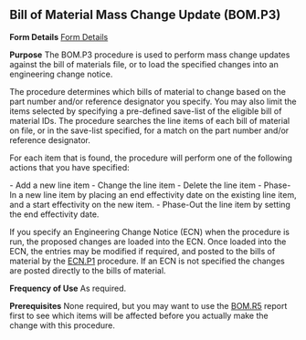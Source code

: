 ## Bill of Material Mass Change Update (BOM.P3)
<PageHeader />

**Form Details**
[Form Details](../BOM-P3-1/README.md)

**Purpose**
The BOM.P3 procedure is used to perform mass change updates against the bill
of materials file, or to load the specified changes into an engineering change
notice.

The procedure determines which bills of material to change based on the part
number and/or reference designator you specify. You may also limit the items
selected by specifying a pre-defined save-list of the eligible bill of
material IDs. The procedure searches the line items of each bill of material
on file, or in the save-list specified, for a match on the part number and/or
reference designator.

For each item that is found, the procedure will perform one of the following
actions that you have specified:


\- Add a new line item
\- Change the line item
\- Delete the line item
\- Phase-In a new line item by placing an end effectivity date on
the existing line item, and a start effectivity on the new item.
\- Phase-Out the line item by setting the end effectivity date.

If you specify an Engineering Change Notice (ECN) when the procedure is run,
the proposed changes are loaded into the ECN. Once loaded into the ECN, the
entries may be modified if required, and posted to the bills of material by
the [ECN.P1](../ECN-P1/README.md) procedure. If an ECN is not specified the changes are
posted directly to the bills of material.

**Frequency of Use**
As required.

**Prerequisites**
None required, but you may want to use the [BOM.R5](../BOM-R5/README.md) report first
to see which items will be affected before you actually make the change with
this procedure.

<badge text= "Version 8.10.57 " vertical="middle" />

<PageFooter />

